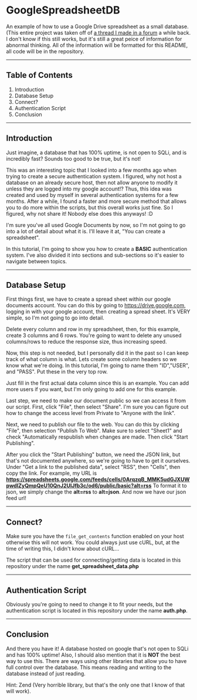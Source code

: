 GoogleSpreadsheetDB
===================

An example of how to use a Google Drive spreadsheet as a small database.
(This entire project was taken off of [a thread I made in a forum](http://leak.sx/thread-65569) a while back.  I don't know if this still works, but it's still a great peice of information for abnormal thinking.
All of the information will be formatted for this README, all code will be in the repository.

---------------------------------------

## Table of Contents
1. Introduction
2. Database Setup
3. Connect?
4. Authentication Script
5. Conclusion

_______________________________________

## Introduction

Just imagine, a database that has 100% uptime, is not open to SQLi, and is incredibly fast? Sounds too good to be true, but it's not!
 
This was an interesting topic that I looked into a few months ago when trying to create a secure authentication system. I figured, why not host a database on an already secure host, then not allow anyone to modify it unless they are logged into my google account!? Thus, this idea was created and used by myself in several authentication systems for a few months. After a while, I found a faster and more secure method that allows you to do more within the scripts, but this overall works just fine. So I figured, why not share it! Nobody else does this anyways! :D
 
I'm sure you've all used Google Documents by now, so I'm not going to go into a lot of detail about what it is. I'll leave it at, "You can create a spreadsheet".
 
In this tutorial, I'm going to show you how to create a **BASIC** authentication system. I've also divided it into sections and sub-sections so it's easier to navigate between topics.

_______________________________________

## Database Setup
 
First things first, we have to create a spread sheet within our google documents account. You can do this by going to https://drive.google.com, logging in with your google account, then creating a spread sheet. It's VERY simple, so I'm not going to go into detail.
 
Delete every column and row in my spreadsheet, then, for this example, create 3 columns and 6 rows. You're going to want to delete any unused columns/rows to reduce the response size, thus increasing speed.
 
Now, this step is not needed, but I personally did it in the past so I can keep track of what column is what.
Lets create some column headers so we know what we're doing. In this tutorial, I'm going to name them "ID","USER", and "PASS". Put these in the very top row.
 
Just fill in the first actual data column since this is an example. You can add more users if you want, but I'm only going to add one for this example.
 
Last step, we need to make our document public so we can access it from our script.
First, click "File", then select "Share".
I'm sure you can figure out how to change the access level from Private to "Anyone with the link".
 
Next, we need to publish our file to the web.
You can do this by clicking "File", then selection "Publish To Web".
Make sure to select "Sheet1" and check "Automatically respublish when changes are made. Then click "Start Publishing".
 
After you click the "Start Publishing" button, we need the JSON link, but that's not documented anywhere, so we're going to have to get it ourselves.
Under "Get a link to the published data", select "RSS", then "Cells", then copy the link.
For example, my URL is **https://spreadsheets.google.com/feeds/cells/0ArqzqB_MMK5udGJXUWpwdlZyQmpQeU10QnJ2UlJfb3c/od6/public/basic?alt=rss**
To format it to json, we simply change the **alt=rss** to **alt=json**.
And now we have our json feed url!

_______________________________________

## Connect?

Make sure you have the `file_get_contents` function enabled on your host otherwise this will not work.
You could always just use cURL, but, at the time of writing this, I didn't know about cURL...

The script that can be used for connecting/getting data is located in this repository under the name **get_spreadsheet_data.php**

_______________________________________
 
## Authentication Script

Obviously you're going to need to change it to fit your needs, but the authentication script is located in this repository under the name **auth.php**.

_______________________________________

## Conclusion
 
And there you have it! A database hosted on google that's not open to SQLi and has 100% uptime!
Also, I should also mention that it is **NOT** the best way to use this.
There are ways using other libraries that allow you to have full control over the database. This means reading and writing to the database instead of just reading.
 
Hint: Zend (Very horrible library, but that's the only one that I know of that will work).
